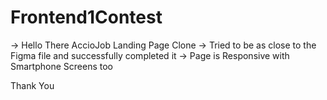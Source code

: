 # Frontend1Contest

-> Hello There AccioJob Landing Page Clone 
-> Tried to be as close to the Figma file and successfully completed it 
-> Page is Responsive with Smartphone Screens too

Thank You
